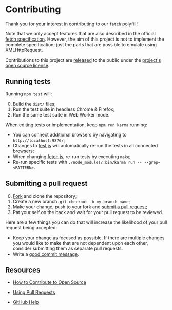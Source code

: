# Contributing

Thank you for your interest in contributing to our `fetch` polyfill!

Note that we only accept features that are also described in the official [fetch
specification][]. However, the aim of this project is not to implement the
complete specification; just the parts that are possible to emulate using
XMLHttpRequest.

Contributions to this project are [released][tos] to the public under the
[project's open source license](LICENSE).

## Running tests

Running `npm test` will:

0. Build the `dist/` files;
0. Run the test suite in headless Chrome & Firefox;
0. Run the same test suite in Web Worker mode.

When editing tests or implementation, keep `npm run karma` running:

* You can connect additional browsers by navigating to `http://localhost:9876/`;
* Changes to [test.js](test/test.js) will automatically re-run the tests in all
  connected browsers;
* When changing [fetch.js](fetch.js), re-run tests by executing `make`;
* Re-run specific tests with `./node_modules/.bin/karma run -- --grep=<PATTERN>`.

## Submitting a pull request

0. [Fork][fork] and clone the repository;
0. Create a new branch: `git checkout -b my-branch-name`;
0. Make your change, push to your fork and [submit a pull request][pr];
0. Pat your self on the back and wait for your pull request to be reviewed.

Here are a few things you can do that will increase the likelihood of your pull
request being accepted:

- Keep your change as focused as possible. If there are multiple changes you
  would like to make that are not dependent upon each other, consider submitting
  them as separate pull requests.
- Write a [good commit message][].

## Resources

- [How to Contribute to Open Source](https://opensource.guide/how-to-contribute/)
- [Using Pull Requests](https://help.github.com/articles/about-pull-requests/)
- [GitHub Help](https://help.github.com)


  [fetch specification]: https://fetch.spec.whatwg.org
  [tos]: https://help.github.com/articles/github-terms-of-service/#6-contributions-under-repository-license
  [fork]: https://github.com/github/fetch/fork
  [pr]: https://github.com/github/fetch/compare
  [good commit message]: http://tbaggery.com/2008/04/19/a-note-about-git-commit-messages.html
